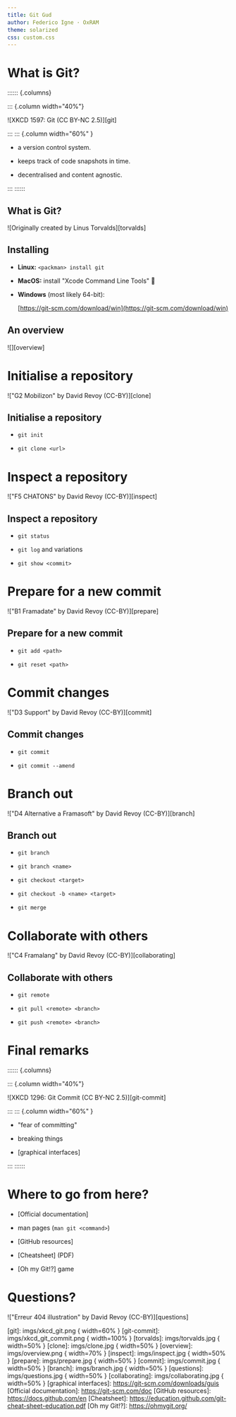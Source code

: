 ```yaml
---
title: Git Gud
author: Federico Igne · OxRAM
theme: solarized
css: custom.css
---
```


# What is Git?

:::::: {.columns}

::: {.column width="40%"}

![XKCD 1597: Git (CC BY-NC 2.5)][git]

:::
::: {.column width="60%" }

- a version control system.

- keeps track of code snapshots in time.

- decentralised and content agnostic.

:::
::::::

## What is Git?

![Originally created by Linus Torvalds][torvalds]

## Installing

- **Linux:** `<packman> install git`

- **MacOS:** install "Xcode Command Line Tools" 🤔

- **Windows** (most likely 64-bit):

  [https://git-scm.com/download/win](https://git-scm.com/download/win)
  

## An overview

![][overview]

# Initialise a repository

!["G2 Mobilizon" by David Revoy (CC-BY)][clone]

## Initialise a repository

- `git init`

- `git clone <url>`

# Inspect a repository

!["F5 CHATONS" by David Revoy (CC-BY)][inspect]

## Inspect a repository

- `git status`

- `git log` and variations

- `git show <commit>`

# Prepare for a new commit

!["B1 Framadate" by David Revoy (CC-BY)][prepare]

## Prepare for a new commit

- `git add <path>`

- `git reset <path>`

# Commit changes

!["D3 Support" by David Revoy (CC-BY)][commit]

## Commit changes

- `git commit`

- `git commit --amend`

# Branch out

!["D4 Alternative a Framasoft" by David Revoy (CC-BY)][branch]

## Branch out

- `git branch`

- `git branch <name>`

- `git checkout <target>`

- `git checkout -b <name> <target>`

- `git merge`

# Collaborate with others

!["C4 Framalang" by David Revoy (CC-BY)][collaborating]

## Collaborate with others

- `git remote`

- `git pull <remote> <branch>`

- `git push <remote> <branch>`

# Final remarks

:::::: {.columns}

::: {.column width="40%"}

![XKCD 1296: Git Commit (CC BY-NC 2.5)][git-commit]

:::
::: {.column width="60%" }

- "fear of committing"

- breaking things

- [graphical interfaces]

:::
::::::

# Where to go from here?

- [Official documentation]

- man pages (`man git <command>`)

- [GitHub resources]

- [Cheatsheet] (PDF)

- [Oh my Git!?] game

# Questions?

!["Erreur 404 illustration" by David Revoy (CC-BY)][questions]


<!-- References -->

[git]: imgs/xkcd_git.png { width=60% }
[git-commit]: imgs/xkcd_git_commit.png { width=100% }
[torvalds]: imgs/torvalds.jpg { width=50% }
[clone]: imgs/clone.jpg { width=50% }
[overview]: imgs/overview.png { width=70% }
[inspect]: imgs/inspect.jpg { width=50% }
[prepare]: imgs/prepare.jpg { width=50% }
[commit]: imgs/commit.jpg { width=50% }
[branch]: imgs/branch.jpg { width=50% }
[questions]: imgs/questions.jpg { width=50% }
[collaborating]: imgs/collaborating.jpg { width=50% }
[graphical interfaces]: https://git-scm.com/downloads/guis
[Official documentation]: https://git-scm.com/doc
[GitHub resources]: https://docs.github.com/en
[Cheatsheet]: https://education.github.com/git-cheat-sheet-education.pdf
[Oh my Git!?]: https://ohmygit.org/

<!--

Compiled with

    pandoc -t revealjs --slide-level=2 -s presentation.md -o presentation.html

using

- Pandoc 2.13
- Reveal.js 4.2.0

-->

